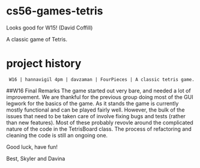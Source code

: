 # cs56-games-tetris
Looks good for W15! (David Coffill)

A classic game of Tetris.

project history
===============
```
 W16 | hannavigil 4pm | davzaman | FourPieces | A classic tetris game.
```

##W16 Final Remarks
The game started out very bare, and needed a lot of improvement. We are
thankful for the previous group doing most of the GUI legwork for the basics of the
game. As it stands the game is currently mostly functional and can be played fairly well.
However, the bulk of the issues that need to be taken care of involve fixing
bugs and tests (rather than new features). Most of these probably revovle around the complicated nature of the
code in the TetrisBoard class. The process of refactoring and cleaning the code is still
an ongoing one. 

Good luck, have fun!

Best,
    Skyler and Davina

